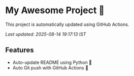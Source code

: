 # My Awesome Project 🚀

This project is automatically updated using GitHub Actions.

_Last updated: 2025-08-14 19:17:13 IST_

## Features
- Auto-update README using Python 🐍
- Auto Git push with GitHub Actions 🤖
